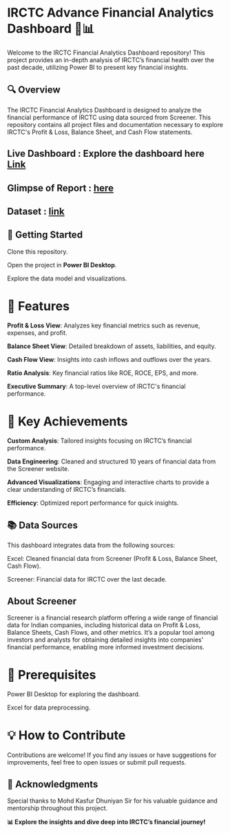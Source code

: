 # **IRCTC Advance Financial Analytics Dashboard 🚆📊**

Welcome to the IRCTC Financial Analytics Dashboard repository! This project provides an in-depth analysis of IRCTC’s financial health over the past decade, utilizing Power BI to present key financial insights.

## **🔍 Overview**

The IRCTC Financial Analytics Dashboard is designed to analyze the financial performance of IRCTC using data sourced from Screener. This repository contains all project files and documentation necessary to explore IRCTC's Profit & Loss, Balance Sheet, and Cash Flow statements.

## Live Dashboard :  Explore the dashboard here [Link](https://github.com/kumkumsoni111/financial-irctc/blob/main/financial%20youtube%20project.pbix)

## Glimpse of Report : [here](https://github.com/kumkumsoni111/financial-irctc/blob/main/financial%20project.pdf)

## Dataset : [link](https://github.com/kumkumsoni111/financial-irctc/blob/main/IRCTC%20Financial%20Data.xlsx)

## **🚀 Getting Started**
Clone this repository.

Open the project in **Power BI Desktop**.

Explore the data model and visualizations.


# **🌟 Features**

**Profit & Loss View**: Analyzes key financial metrics such as revenue, expenses, and profit.

**Balance Sheet View**: Detailed breakdown of assets, liabilities, and equity.

**Cash Flow View**: Insights into cash inflows and outflows over the years.

**Ratio Analysis**: Key financial ratios like ROE, ROCE, EPS, and more.

**Executive Summary**: A top-level overview of IRCTC's financial performance.



# **🎯 Key Achievements**


**Custom Analysis**: Tailored insights focusing on IRCTC’s financial performance.

**Data Engineering**: Cleaned and structured 10 years of financial data from the Screener website.

**Advanced Visualizations**: Engaging and interactive charts to provide a clear understanding of IRCTC’s financials.

**Efficiency**: Optimized report performance for quick insights.


## **📚 Data Sources**

This dashboard integrates data from the following sources:

Excel: Cleaned financial data from Screener (Profit & Loss, Balance Sheet, Cash Flow).

Screener: Financial data for IRCTC over the last decade.



## **About Screener**
Screener is a financial research platform offering a wide range of financial data for Indian companies, including historical data on Profit & Loss, Balance Sheets, Cash Flows, and other metrics. It’s a popular tool among investors and analysts for obtaining detailed insights into companies' financial performance, enabling more informed investment decisions.

# **🔧 Prerequisites**

Power BI Desktop for exploring the dashboard.

Excel for data preprocessing.


# **💡 How to Contribute**

Contributions are welcome! If you find any issues or have suggestions for improvements, feel free to open issues or submit pull requests.


## **🙌 Acknowledgments**

Special thanks to  Mohd Kasfur Dhuniyan Sir for his valuable guidance and mentorship throughout this project.


**📊 Explore the insights and dive deep into IRCTC’s financial journey!**

